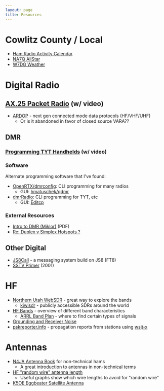 ```yaml
---
layout: page
title: Resources
---
```


# Cowlitz County / Local

* [Ham Radio Activity Calendar](/calendar)
* [NA7Q AllStar](http://allstar.na7q.com:81)
* [W7DG Weather](http://weather.w7dg.net)

# Digital Radio

## [AX.25 Packet Radio](/info/packet/) (w/ video)

* [ARDOP](https://www.winlink.org/content/ardop_overview) - next gen connected mode data protocols (HF/VHF/UHF)
  * Or is it abandoned in favor of closed source VARA?? 

## DMR

### [Programming TYT Handhelds](/info/tyt/) (w/ video)

### Software

Alternate programming software that I've found:

* [OpenRTX/dmrconfig](https://github.com/OpenRTX/dmrconfig): CLI programming for many radios
  * GUI: [hmatuschek/qdmr](https://github.com/hmatuschek/qdmr)
* [dmrRadio](https://github.com/DaleFarnsworth-DMR/dmrRadio): CLI programming for TYT, etc
  * GUI: [Editcp](https://github.com/DaleFarnsworth-DMR/editcp)

### External Resources

* [Intro to DMR (Miklor)](https://www.miklor.com/DMR/ppt/DMR-BasicTutorial.pdf) (PDF)
* [Re: Duplex v Simplex Hotspots ?](https://groups.io/g/GeorgiaDMR/message/455)

## Other Digital

* [JS8Call](http://js8call.com/) - a messaging system build on JS8 (FT8)
* [SSTV Primer](https://hamsoft.ca/pages/mmsstv/sstv-primer.php) (2001)

# HF

* [Northern Utah WebSDR](http://sdrutah.org/) - great way to explore the bands
  * [kiwisdr](http://kiwisdr.com/) - publicly accessible SDRs around the world
* [HF Bands](http://www.hamuniverse.com/hfbands.html) - overview of different band characteristics
  * [ARRL Band Plan](http://www.arrl.org/band-plan) - where to find certain types of signals
* [Grounding and Receiver Noise](https://kv5r.com/ham-radio/grounding-and-receiver-noise/)
* [pskreporter.info](https://pskreporter.info/pskmap.html) - propagation reports
  from stations using [wsjt-x](https://physics.princeton.edu/pulsar/k1jt/wsjtx.html)

# Antennas

* [N4JA Antenna Book](http://www.hamuniverse.com/n4jaantennabook.html) for non-technical hams
  * A great introduction to antennas in non-technical terms
* [HF "random wire" antenna length](http://udel.edu/~mm/ham/randomWire/)
  * Useful graphs show which wire lengths to avoid for "random wire"
* [K5OE Eggbeater Satellite Antenna](http://wb5rmg.somenet.net/k5oe/Eggbeater_2.html)
